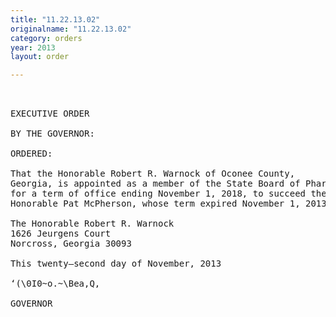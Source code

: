 ```yaml
---
title: "11.22.13.02"
originalname: "11.22.13.02"
category: orders
year: 2013
layout: order

---
```

<pre>
 

EXECUTIVE ORDER

BY THE GOVERNOR:

ORDERED:

That the Honorable Robert R. Warnock of Oconee County,
Georgia, is appointed as a member of the State Board of Pharmacy,
for a term of office ending November 1, 2018, to succeed the
Honorable Pat McPherson, whose term expired November 1, 2013.

The Honorable Robert R. Warnock
1626 Jeurgens Court
Norcross, Georgia 30093

This twenty—second day of November, 2013

‘(\0I0~o.~\Bea,Q,

GOVERNOR

</pre>
